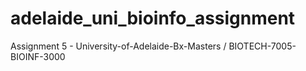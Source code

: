 # adelaide_uni_bioinfo_assignment
Assignment 5 - University-of-Adelaide-Bx-Masters / BIOTECH-7005-BIOINF-3000
